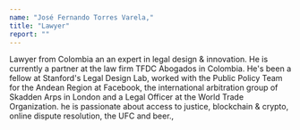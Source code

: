 ```yaml
---
name: "José Fernando Torres Varela,"
title: "Lawyer"
report: ""
---
```


Lawyer from Colombia an an expert in legal design & innovation. He is currently a partner at the law firm TFDC Abogados in Colombia. He's been a fellow at Stanford's Legal Design Lab, worked with the Public Policy Team for the Andean Region at Facebook, the international arbitration group of Skadden Arps in London and a Legal Officer at the World Trade Organization. he is passionate about access to justice, blockchain & crypto, online dispute resolution, the UFC and beer.,
